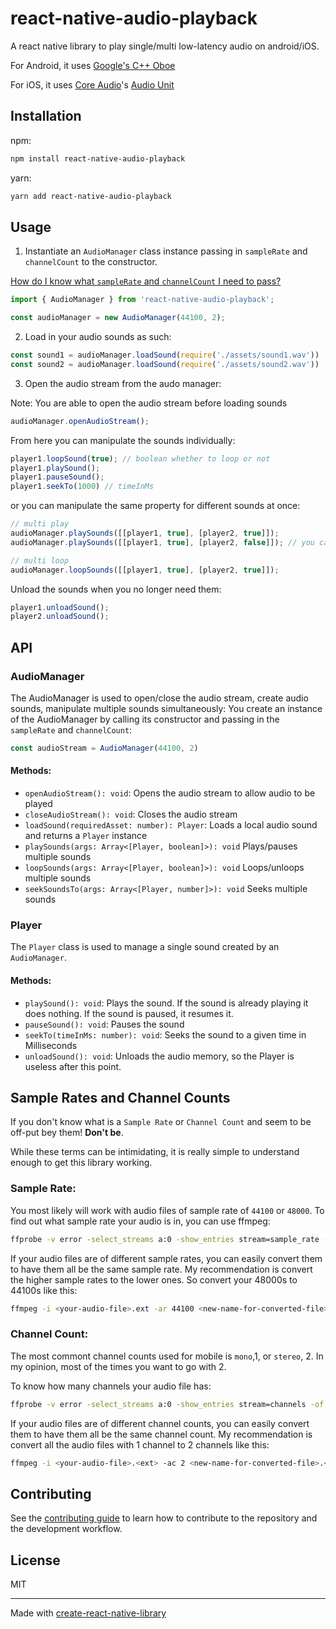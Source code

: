 # react-native-audio-playback

A react native library to play single/multi low-latency audio on android/iOS.

For Android, it uses [Google's C++ Oboe](https://github.com/google/oboe)

For iOS, it uses [Core Audio](https://developer.apple.com/library/archive/documentation/MusicAudio/Conceptual/CoreAudioOverview/Introduction/Introduction.html)'s [Audio Unit](https://developer.apple.com/library/archive/documentation/MusicAudio/Conceptual/AudioUnitProgrammingGuide/Introduction/Introduction.html)

## Installation

npm:
```sh
npm install react-native-audio-playback
```

yarn:
```sh
yarn add react-native-audio-playback
```

## Usage

1. Instantiate an `AudioManager` class instance passing in `sampleRate` and `channelCount` to the constructor.

[How do I know what `sampleRate` and `channelCount` I need to pass?](#sample-rates-and-channel-counts)

```ts
import { AudioManager } from 'react-native-audio-playback';

const audioManager = new AudioManager(44100, 2);
```

2. Load in your audio sounds as such:

```ts
const sound1 = audioManager.loadSound(require('./assets/sound1.wav'))
const sound2 = audioManager.loadSound(require('./assets/sound2.wav'))
```

3. Open the audio stream from the audo manager:

Note: You are able to open the audio stream before loading sounds

```ts
audioManager.openAudioStream();
```

From here you can manipulate the sounds individually:

```ts
player1.loopSound(true); // boolean whether to loop or not
player1.playSound();
player1.pauseSound();
player1.seekTo(1000) // timeInMs
```

or you can manipulate the same property for different sounds at once:
```ts
// multi play
audioManager.playSounds([[player1, true], [player2, true]]);
audioManager.playSounds([[player1, true], [player2, false]]); // you can play a sound while pausing the other

// multi loop
audioManager.loopSounds([[player1, true], [player2, true]]);
```

Unload the sounds when you no longer need them:
```ts
player1.unloadSound();
player2.unloadSound();
```

## API

### AudioManager

The AudioManager is used to open/close the audio stream, create audio sounds, manipulate multiple sounds simultaneously:
You create an instance of the AudioManager by calling its constructor and passing in the `sampleRate` and `channelCount`:

```ts
const audioStream = AudioManager(44100, 2)
```

#### Methods:

- `openAudioStream(): void`: Opens the audio stream to allow audio to be played
- `closeAudioStream(): void`: Closes the audio stream
- `loadSound(requiredAsset: number): Player`: Loads a local audio sound and returns a `Player` instance
- `playSounds(args: Array<[Player, boolean]>): void` Plays/pauses multiple sounds
- `loopSounds(args: Array<[Player, boolean]>): void` Loops/unloops multiple sounds
- `seekSoundsTo(args: Array<[Player, number]>): void` Seeks multiple sounds

### Player
The `Player` class is used to manage a single sound created by an `AudioManager`.

#### Methods:
- `playSound(): void`: Plays the sound. If the sound is already playing it does nothing. If the sound is paused, it resumes it.
- `pauseSound(): void`: Pauses the sound
- `seekTo(timeInMs: number): void`: Seeks the sound to a given time in Milliseconds
- `unloadSound(): void`: Unloads the audio memory, so the Player is useless after this point.

## Sample Rates and Channel Counts

If you don't know what is a `Sample Rate` or `Channel Count` and seem to be off-put bey them! **Don't be**.


While these terms can be intimidating, it is really simple to understand enough to get this library working.

### Sample Rate:

You most likely will work with audio files of sample rate of `44100` or `48000`. To find out what sample rate your audio is in, you can use ffmpeg:

```sh
ffprobe -v error -select_streams a:0 -show_entries stream=sample_rate -of default=noprint_wrappers=1:nokey=1 <your-audio-file>.<ext>
```
If your audio files are of different sample rates, you can easily convert them to have them all be the same sample rate. My recommendation is convert the higher sample rates to the lower ones. So convert your 48000s to 44100s like this:
```sh
ffmpeg -i <your-audio-file>.ext -ar 44100 <new-name-for-converted-file>.<ext>
```

### Channel Count:

The most commont channel counts used for mobile is `mono`,1, or `stereo`, 2. In my opinion, most of the times you want to go with 2.

To know how many channels your audio file has:
```sh
ffprobe -v error -select_streams a:0 -show_entries stream=channels -of default=noprint_wrappers=1:nokey=1 <your-audio-file>.<ext>
```
If your audio files are of different channel counts, you can easily convert them to have them all be the same channel count. My recommendation is convert all the audio files with 1 channel to 2 channels like this:
```sh
ffmpeg -i <your-audio-file>.<ext> -ac 2 <new-name-for-converted-file>.<ext>
```



## Contributing

See the [contributing guide](CONTRIBUTING.md) to learn how to contribute to the repository and the development workflow.

## License

MIT

---

Made with [create-react-native-library](https://github.com/callstack/react-native-builder-bob)
